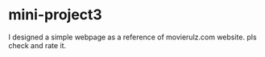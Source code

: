 # mini-project3
I designed a simple webpage as a reference of movierulz.com website. pls check and rate it.
